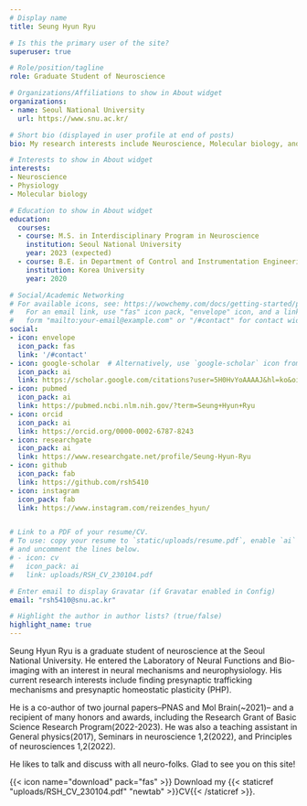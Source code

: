 ```yaml
---
# Display name
title: Seung Hyun Ryu

# Is this the primary user of the site?
superuser: true

# Role/position/tagline
role: Graduate Student of Neuroscience

# Organizations/Affiliations to show in About widget
organizations:
- name: Seoul National University
  url: https://www.snu.ac.kr/

# Short bio (displayed in user profile at end of posts)
bio: My research interests include Neuroscience, Molecular biology, and Bio-imaging.

# Interests to show in About widget
interests:
- Neuroscience
- Physiology
- Molecular biology

# Education to show in About widget
education:
  courses:
  - course: M.S. in Interdisciplinary Program in Neuroscience 
    institution: Seoul National University 
    year: 2023 (expected)
  - course: B.E. in Department of Control and Instrumentation Engineering and Department of Biomedical Engineering (double major)
    institution: Korea University
    year: 2020

# Social/Academic Networking
# For available icons, see: https://wowchemy.com/docs/getting-started/page-builder/#icons
#   For an email link, use "fas" icon pack, "envelope" icon, and a link in the
#   form "mailto:your-email@example.com" or "/#contact" for contact widget.
social:
- icon: envelope
  icon_pack: fas
  link: '/#contact'
- icon: google-scholar  # Alternatively, use `google-scholar` icon from `ai` icon pack
  icon_pack: ai
  link: https://scholar.google.com/citations?user=5H0HvYoAAAAJ&hl=ko&oi=ao
- icon: pubmed
  icon_pack: ai	
  link: https://pubmed.ncbi.nlm.nih.gov/?term=Seung+Hyun+Ryu
- icon: orcid
  icon_pack: ai	
  link: https://orcid.org/0000-0002-6787-8243
- icon: researchgate
  icon_pack: ai	
  link: https://www.researchgate.net/profile/Seung-Hyun-Ryu
- icon: github
  icon_pack: fab
  link: https://github.com/rsh5410
- icon: instagram
  icon_pack: fab
  link: https://www.instagram.com/reizendes_hyun/


# Link to a PDF of your resume/CV.
# To use: copy your resume to `static/uploads/resume.pdf`, enable `ai` icons in `params.toml`, 
# and uncomment the lines below.
# - icon: cv
#   icon_pack: ai
#   link: uploads/RSH_CV_230104.pdf

# Enter email to display Gravatar (if Gravatar enabled in Config)
email: "rsh5410@snu.ac.kr"

# Highlight the author in author lists? (true/false)
highlight_name: true
---
```


Seung Hyun Ryu is a graduate student of neuroscience at the Seoul National University. He entered the Laboratory of Neural Functions and Bio-imaging with an interest in neural mechanisms and neurophysiology. His current research interests include finding presynaptic trafficking mechanisms and presynaptic homeostatic plasticity (PHP).

He is a co-author of two journal papers–PNAS and Mol Brain(~2021)– and a recipient of many honors and awards, including the Research Grant of Basic Science Research Program(2022-2023). He was also a teaching assistant in General physics(2017), Seminars in neuroscience 1,2(2022), and Principles of neurosciences 1,2(2022).

He likes to talk and discuss with all neuro-folks. Glad to see you on this site!

{{< icon name="download" pack="fas" >}} Download my {{< staticref "uploads/RSH_CV_230104.pdf" "newtab" >}}CV{{< /staticref >}}.
